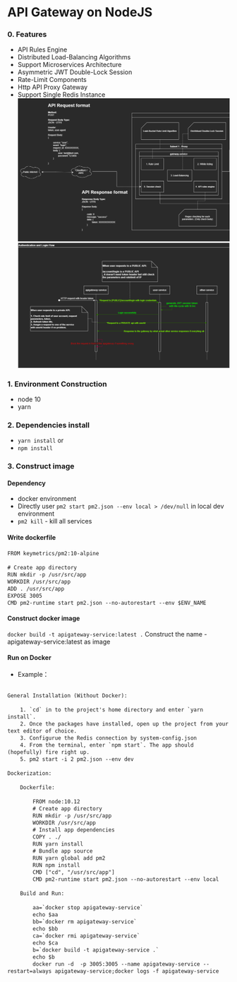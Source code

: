 # API Gateway on NodeJS
### 0. Features
- API Rules Engine
- Distributed Load-Balancing Algorithms
- Support Microservices Architecture
- Asymmetric JWT Double-Lock Session
- Rate-Limit Components
- Http API Proxy Gateway
- Support Single Redis Instance
![Screenshot](./imgs/apigateway-components.PNG)
![Screenshot](./imgs/auth-login-sequence.png)

### 1. Environment Construction
- node 10
- yarn

### 2. Dependencies install
*  `yarn install`
    or
*  `npm install`


### 3. Construct image
#### Dependency
- docker environment
- Directly user `pm2 start pm2.json --env local > /dev/null` in local dev environment
- `pm2 kill` - kill all services

#### Write dockerfile
````
FROM keymetrics/pm2:10-alpine

# Create app directory
RUN mkdir -p /usr/src/app
WORKDIR /usr/src/app
ADD . /usr/src/app
EXPOSE 3005
CMD pm2-runtime start pm2.json --no-autorestart --env $ENV_NAME
````
#### Construct docker image
`docker build -t apigateway-service:latest .` Construct the name - apigateway-service:latest as image

#### Run on Docker
* Example： 
```

General Installation (Without Docker):

    1. `cd` in to the project's home directory and enter `yarn install`.
    2. Once the packages have installed, open up the project from your text editor of choice.
    3. Configurue the Redis connection by system-config.json
    4. From the terminal, enter `npm start`. The app should (hopefully) fire right up.
    5. pm2 start -i 2 pm2.json --env dev

Dockerization:

    Dockerfile:

        FROM node:10.12
        # Create app directory
        RUN mkdir -p /usr/src/app
        WORKDIR /usr/src/app
        # Install app dependencies
        COPY . ./
        RUN yarn install
        # Bundle app source
        RUN yarn global add pm2
        RUN npm install
        CMD ["cd", "/usr/src/app"]
        CMD pm2-runtime start pm2.json --no-autorestart --env local
    
    Build and Run:

        aa=`docker stop apigateway-service`
        echo $aa
        bb=`docker rm apigateway-service`
        echo $bb
        ca=`docker rmi apigateway-service`
        echo $ca
        b=`docker build -t apigateway-service .`
        echo $b
        docker run -d  -p 3005:3005 --name apigateway-service --restart=always apigateway-service;docker logs -f apigateway-service
